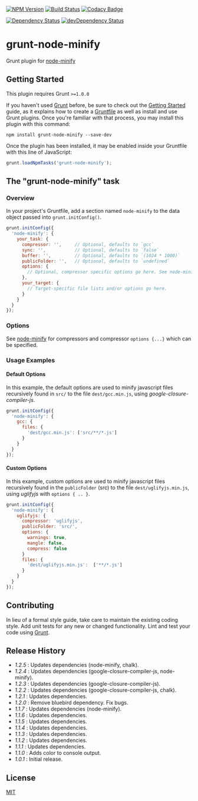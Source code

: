 [![NPM Version](https://img.shields.io/npm/v/grunt-node-minify.svg)](https://www.npmjs.com/package/grunt-node-minify)
[![Build Status](https://travis-ci.org/mach6/grunt-node-minify.svg?branch=master)](https://travis-ci.org/mach6/grunt-node-minify)
[![Codacy Badge](https://api.codacy.com/project/badge/Grade/d7651007f77b403f918699657c4a711d)](https://www.codacy.com/app/dougsimmons/grunt-node-minify?utm_source=github.com&amp;utm_medium=referral&amp;utm_content=mach6/grunt-node-minify&amp;utm_campaign=Badge_Grade)

[![Dependency Status](https://david-dm.org/mach6/grunt-node-minify/status.svg)](https://david-dm.org/mach6/grunt-node-minify)
[![devDependency Status](https://david-dm.org/mach6/grunt-node-minify/dev-status.svg)](https://david-dm.org/mach6/grunt-node-minify?type=dev)

# grunt-node-minify

Grunt plugin for [node-minify](https://github.com/srod/node-minify)

## Getting Started
This plugin requires Grunt `>=1.0.0`

If you haven't used [Grunt](http://gruntjs.com/) before, be sure to check out the [Getting Started](http://gruntjs.com/getting-started) guide, as it explains how to create a [Gruntfile](http://gruntjs.com/sample-gruntfile) as well as install and use Grunt plugins. Once you're familiar with that process, you may install this plugin with this command:

```shell
npm install grunt-node-minify --save-dev
```

Once the plugin has been installed, it may be enabled inside your Gruntfile with this line of JavaScript:

```js
grunt.loadNpmTasks('grunt-node-minify');
```

## The "grunt-node-minify" task

### Overview
In your project's Gruntfile, add a section named `node-minify` to the data object passed into `grunt.initConfig()`.

```js
grunt.initConfig({
  'node-minify': {
    your_task: {
      compressor: '',     // Optional, defaults to `gcc`
      sync: '',           // Optional, defaults to `false`
      buffer: '',         // Optional, defaults to `(1024 * 1000)`
      publicFolder: '',   // Optional, defaults to `undefined`
      options: {
        // Optional, compressor specific options go here. See node-minify.
      },
      your_target: {
        // Target-specific file lists and/or options go here.
      }
    }
  }
});
```

### Options
See [node-minify](https://github.com/srod/node-minify) for compressors and compressor `options {...}` which can be
specified.

### Usage Examples

#### Default Options
In this example, the default options are used to minify javascript files recursively found in `src/` to the file `dest/gcc.min.js`, using _google-closure-compiler-js_.

```js
grunt.initConfig({
  'node-minify': {
    gcc: {
      files: {
        'dest/gcc.min.js': ['src/**/*.js']
      }
    }
  }
});
```

#### Custom Options
In this example, custom options are used to minify javascript files recursively found in the `publicFolder` (src) to the file `dest/uglifyjs.min.js`, using _uglifyjs_ with `options { .. }`.

```js
grunt.initConfig({
  'node-minify': {
    uglifyjs: {
      compressor: 'uglifyjs',
      publicFolder: 'src/',
      options: {
        warnings: true,
        mangle: false,
        compress: false
      }
      files: {
        'dest/uglifyjs.min.js':  ['**/*.js']
      }
    }
  }
});
```

## Contributing
In lieu of a formal style guide, take care to maintain the existing coding style. Add unit tests for any new or changed functionality. Lint and test your code using [Grunt](http://gruntjs.com/).

## Release History
- _1.2.5_ : Updates dependencies (node-minify, chalk).
- _1.2.4_ : Updates dependencies (google-closure-compiler-js, node-minify).
- _1.2.3_ : Updates dependencies (google-closure-compiler-js).
- _1.2.2_ : Updates dependencies (google-closure-compiler-js, chalk).
- _1.2.1_ : Updates dependencies.
- _1.2.0_ : Remove bluebird dependency. Fix bugs.
- _1.1.7_ : Updates dependencies (node-minify).
- _1.1.6_ : Updates dependencies.
- _1.1.5_ : Updates dependencies.
- _1.1.4_ : Updates dependencies.
- _1.1.3_ : Updates dependencies.
- _1.1.2_ : Updates dependencies.
- _1.1.1_ : Updates dependencies.
- _1.1.0_ : Adds color to console output.
- _1.0.1_ : Initial release.

## License
[MIT](LICENSE)
